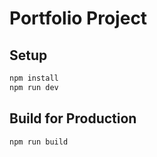 # Portfolio Project

## Setup

```bash
npm install
npm run dev
```

## Build for Production

```bash
npm run build
```
